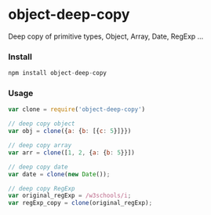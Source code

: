 # object-deep-copy
Deep copy of primitive types, Object, Array, Date, RegExp ...

### Install
```js
npm install object-deep-copy
```

### Usage
```js
var clone = require('object-deep-copy')

// deep copy object
var obj = clone({a: {b: [{c: 5}]}})

// deep copy array
var arr = clone([1, 2, {a: {b: 5}}])

// deep copy date
var date = clone(new Date());

// deep copy RegExp
var original_regExp = /w3schools/i;
var regExp_copy = clone(original_regExp);
```
